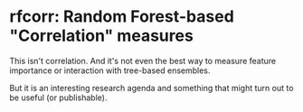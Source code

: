 # rfcorr: Random Forest-based "Correlation" measures

This isn't correlation.  And it's not even the best way to measure feature importance or interaction with tree-based ensembles.

But it is an interesting research agenda and something that might turn out to be useful (or publishable).

